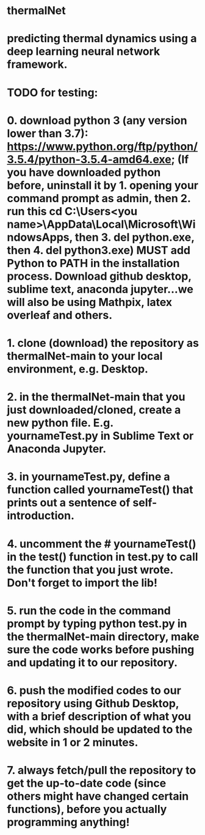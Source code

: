 # thermalNet
# predicting thermal dynamics using a deep learning neural network framework.
# TODO for testing:
# 0. download python 3 (any version lower than 3.7): https://www.python.org/ftp/python/3.5.4/python-3.5.4-amd64.exe; (If you have downloaded python before, uninstall it by 1. opening your command prompt as admin, then 2. run this cd C:\Users\<you name>\AppData\Local\Microsoft\WindowsApps, then 3. del python.exe, then 4. del python3.exe) MUST add Python to PATH in the installation process. Download github desktop, sublime text, anaconda jupyter...we will also be using Mathpix, latex overleaf and others.
# 1. clone (download) the repository as thermalNet-main to your local environment, e.g. Desktop.
# 2. in the thermalNet-main that you just downloaded/cloned, create a new python file. E.g. yournameTest.py in Sublime Text or Anaconda Jupyter.
# 3. in yournameTest.py, define a function called yournameTest() that prints out a sentence of self-introduction.
# 4. uncomment the # yournameTest() in the test() function in test.py to call the function that you just wrote. Don't forget to import the lib!
# 5. run the code in the command prompt by typing python test.py in the thermalNet-main directory, make sure the code works before pushing and updating it to our repository.
# 6. push the modified codes to our repository using Github Desktop, with a brief description of what you did, which should be updated to the website in 1 or 2 minutes.
# 7. always fetch/pull the repository to get the up-to-date code (since others might have changed certain functions), before you actually programming anything! 
